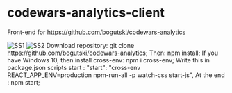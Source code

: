 # codewars-analytics-client
Front-end for https://github.com/bogutski/codewars-analytics


![SS1](docs/img/ss1.png?raw=true)
![SS2](docs/img/ss2.png?raw=true)
Download repository: git clone https://github.com/bogutski/codewars-analytics;
Then: npm install;
If you have Windows 10, then install cross-env: npm i cross-env;
Write this in package.json scripts start : "start": "cross-env REACT_APP_ENV=production npm-run-all -p watch-css start-js",
At the end : npm start;
